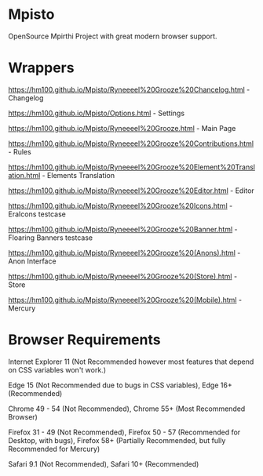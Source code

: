 # Mpisto
OpenSource Mpirthi Project with great modern browser support.

# Wrappers
https://hm100.github.io/Mpisto/Ryneeeel%20Grooze%20Chancelog.html - Changelog

https://hm100.github.io/Mpisto/Options.html - Settings

https://hm100.github.io/Mpisto/Ryneeeel%20Grooze.html - Main Page

https://hm100.github.io/Mpisto/Ryneeeel%20Grooze%20Contributions.html - Rules

https://hm100.github.io/Mpisto/Ryneeeel%20Grooze%20Element%20Translation.html - Elements Translation

https://hm100.github.io/Mpisto/Ryneeeel%20Grooze%20Editor.html - Editor

https://hm100.github.io/Mpisto/Ryneeeel%20Grooze%20Icons.html - EraIcons testcase

https://hm100.github.io/Mpisto/Ryneeeel%20Grooze%20Banner.html - Floaring Banners testcase

https://hm100.github.io/Mpisto/Ryneeeel%20Grooze%20(Anons).html - Anon Interface

https://hm100.github.io/Mpisto/Ryneeeel%20Grooze%20(Store).html - Store

https://hm100.github.io/Mpisto/Ryneeeel%20Grooze%20(Mobile).html - Mercury

# Browser Requirements
Internet Explorer 11 (Not Recommended however most features that depend on CSS variables won't work.)

Edge 15 (Not Recommended due to bugs in CSS variables), Edge 16+ (Recommended)

Chrome 49 - 54 (Not Recommended), Chrome 55+ (Most Recommended Browser)

Firefox 31 - 49 (Not Recommended), Firefox 50 - 57 (Recommended for Desktop, with bugs), Firefox 58+ (Partially Recommended, but fully Recommended for Mercury)

Safari 9.1 (Not Recommended), Safari 10+ (Recommended)
